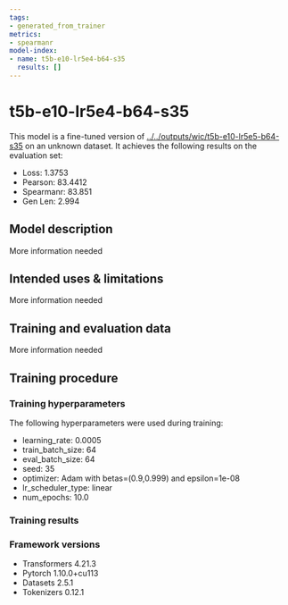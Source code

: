 ```yaml
---
tags:
- generated_from_trainer
metrics:
- spearmanr
model-index:
- name: t5b-e10-lr5e4-b64-s35
  results: []
---
```


<!-- This model card has been generated automatically according to the information the Trainer had access to. You
should probably proofread and complete it, then remove this comment. -->

# t5b-e10-lr5e4-b64-s35

This model is a fine-tuned version of [../../outputs/wic/t5b-e10-lr5e5-b64-s35](https://huggingface.co/../../outputs/wic/t5b-e10-lr5e5-b64-s35) on an unknown dataset.
It achieves the following results on the evaluation set:
- Loss: 1.3753
- Pearson: 83.4412
- Spearmanr: 83.851
- Gen Len: 2.994

## Model description

More information needed

## Intended uses & limitations

More information needed

## Training and evaluation data

More information needed

## Training procedure

### Training hyperparameters

The following hyperparameters were used during training:
- learning_rate: 0.0005
- train_batch_size: 64
- eval_batch_size: 64
- seed: 35
- optimizer: Adam with betas=(0.9,0.999) and epsilon=1e-08
- lr_scheduler_type: linear
- num_epochs: 10.0

### Training results



### Framework versions

- Transformers 4.21.3
- Pytorch 1.10.0+cu113
- Datasets 2.5.1
- Tokenizers 0.12.1
